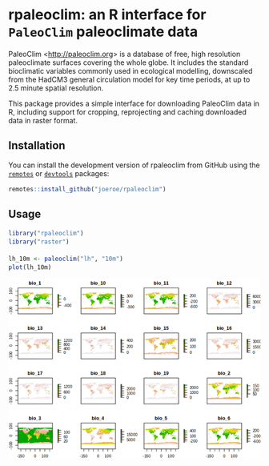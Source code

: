 # rpaleoclim: an R interface for `PaleoClim` paleoclimate data

PaleoClim \<<http://paleoclim.org>\> is a database of free, high
resolution paleoclimate surfaces covering the whole globe. It includes
the standard bioclimatic variables commonly used in ecological
modelling, downscaled from the HadCM3 general circulation model for key
time periods, at up to 2.5 minute spatial resolution.

This package provides a simple interface for downloading PaleoClim data
in R, including support for cropping, reprojecting and caching
downloaded data in raster format.

## Installation

You can install the development version of rpaleoclim from GitHub using
the [`remotes`](/r-lib/remotes) or [`devtools`](/r-lib/devtools)
packages:

``` r
remotes::install_github("joeroe/rpaleoclim")
```

## Usage

``` r
library("rpaleoclim")
library("raster")

lh_10m <- paleoclim("lh", "10m")
plot(lh_10m)
```

![](README_files/figure-gfm/rpaleoclim-demo-1.png)<!-- -->

